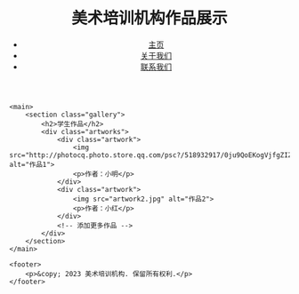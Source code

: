 <!DOCTYPE html>
<html lang="zh-CN">
<head>
    <meta charset="UTF-8">
    <meta name="viewport" content="width=device-width, initial-scale=1.0">
    <title>美术培训机构作品展示</title>
    <link rel="stylesheet" href="styles.css">
</head>
<body>
    <header>
        <h1>美术培训机构作品展示</h1>
        <nav>
            <ul>
                <li><a href="index.html">主页</a></li>
                <li><a href="about.html">关于我们</a></li>
                <li><a href="contact.html">联系我们</a></li>
            </ul>
        </nav>
    </header>

    <main>
        <section class="gallery">
            <h2>学生作品</h2>
            <div class="artworks">
                <div class="artwork">
                    <img src="http://photocq.photo.store.qq.com/psc?/518932917/0ju9QoEKogVjfgZIZU2A5dMsr3NLj58XBHj1cWFVLqciMaNZlti4gUEvqKJDsJYlHan*WEhBrKgtpQoxLjZhiA!!/b&bo=9AGoAAAAAAACCXA!&rf=viewer_4" alt="作品1">
                    <p>作者：小明</p>
                </div>
                <div class="artwork">
                    <img src="artwork2.jpg" alt="作品2">
                    <p>作者：小红</p>
                </div>
                <!-- 添加更多作品 -->
            </div>
        </section>
    </main>

    <footer>
        <p>&copy; 2023 美术培训机构. 保留所有权利.</p>
    </footer>
</body>
</html>